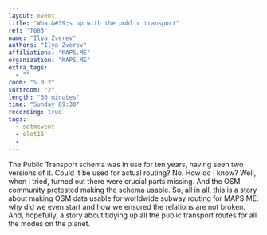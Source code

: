 ```yaml
---
layout: event
title: "What&#39;s up with the public transport"
ref: "T085"
name: "Ilya Zverev"
authors: "Ilya Zverev"
affiliations: "MAPS.ME"
organization: "MAPS.ME"
extra_tags:
  - ""
room: "S.0.2"
sortroom: "2"
length: "30 minutes"
time: "Sunday 09:30"
recording: true
tags:
  - sotmevent
  - slot16
  - 
---
```

The Public Transport schema was in use for ten years, having seen two versions of it. Could it be used for actual routing? No. How do I know? Well, when I tried, turned out there were crucial parts missing. And the OSM community protested making the schema usable. So, all in all, this is a story about making OSM data usable for worldwide subway routing for MAPS.ME: why did we even start and how we ensured the relations are not broken. And, hopefully, a story about tidying up all the public transport routes for all the modes on the planet.